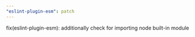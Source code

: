 ```yaml
---
"eslint-plugin-esm": patch
---
```


fix(eslint-plugin-esm): additionally check for importing node built-in module

